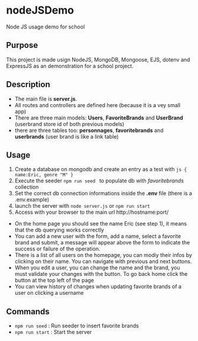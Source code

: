 # nodeJSDemo
Node JS usage demo for school 

## Purpose

This project is made usign NodeJS, MongoDB, Mongoose, EJS, dotenv and ExpressJS as an demonstration for a school project.

## Description

- The main file is **server.js**.
- All routes and controllers are defined here (because it is a vey small app)
- There are three main models: **Users**, **FavoriteBrands** and **UserBrand** (userbrand store id of both previous models)
- there are three tables too: **personnages**, **favoritebrands** and **userbrands** (user brand is like a link table)

## Usage
1. Create a database on mongodb and create an entry as a test with ```js { name:Eric, genre "M" }``` 
2. Execute the seeder ```npm run seed ``` to populate db with *favoritebrands* collection
3. Set the correct db connection informations inside the **.env** file (there is a .env.example)
4. launch the server with ```node server.js``` or ``` npm run start ```
5. Access with your browser to the main url http://hostname:port/

- On the home page you should see the name Eric (see step 1), it means that the db querying works correctly
- You can add a new user with the form, add a name, select a favorite brand and submit, a message will appear above the form to indicate the success or failure of the operation.
- There is a list of all users on the homepage, you can modiy their infos by clicking on their name. You can navigate with previous and next buttons.
- When you edit a user, you can change the name and the brand, you must validate your changes with the button. To go back home click the button at the top left of the page
- You can view history of changes when updating favorite brands of a user on clicking a username


## Commands
- ``` npm run seed ``` : Run seeder to insert favorite brands
- ``` npm run start ``` : Start the server
